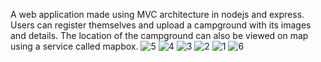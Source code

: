 A web application made using MVC architecture in nodejs and express. Users can register themselves and upload a 
campground with its images and details. The location of the campground can also be viewed on map using a service called 
mapbox. 
![5](https://github.com/Bilal-Ahmad123/YelpCamp/assets/80017963/5d33d617-fbde-4072-ae92-16309ae089ec)
![4](https://github.com/Bilal-Ahmad123/YelpCamp/assets/80017963/7ceedc0a-80f5-43e1-b887-0598cb92ac70)
![3](https://github.com/Bilal-Ahmad123/YelpCamp/assets/80017963/293a530b-151a-4c26-9d79-b15672244e18)
![2](https://github.com/Bilal-Ahmad123/YelpCamp/assets/80017963/4da698e2-3943-462a-9fd4-9c30023b8c36)
![1](https://github.com/Bilal-Ahmad123/YelpCamp/assets/80017963/e22c2fe1-6d68-42d0-9c51-106e129c98a0)
![6](https://github.com/Bilal-Ahmad123/YelpCamp/assets/80017963/accc9ee7-adeb-48f2-b1d4-e06c17c98fd3)
